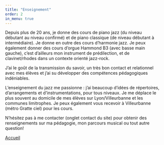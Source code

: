 ```yaml
---
title: "Enseignement"
order: 2
in_menu: true
---
```

<p1>Depuis plus de 20 ans, je donne des cours de piano jazz (du niveau débutant au niveau confirmé) et de piano classique (de niveau débutant à intermédiaire).
Je donne en outre des cours d’harmonie jazz. Je peux également donner des cours d’orgue Hammond B3 (avec basse main gauche), c’est d’ailleurs mon instrument de prédilection, et de clavinet/rhodes dans un contexte orienté jazz-rock.</p1> 


<p1>J’ai le goût de la transmission du savoir, un très bon contact et relationnel avec mes élèves et j’ai su développer des compétences pédagogiques indéniables.
</p1> 

<p1>L’enseignement du jazz me passionne : j’ai beaucoup d’idées de répertoires, d’arrangements et d’instrumentations, pour tous niveaux.
</p1> 
 
<p1>Je me déplace le plus souvent au domicile de mes élèves sur Lyon/Villeurbanne et les communes limitrophes. Je peux également vous recevoir à Villeurbanne (métro Gratte ciel) pour les cours.
</p1> 


<p1>N’hésitez pas à me contacter (onglet contact du site) pour obtenir des renseignements sur ma pédagogie, mon parcours musical ou tout autre question!</p1>

<a href="index.html" class="bouton">Accueil</a> 